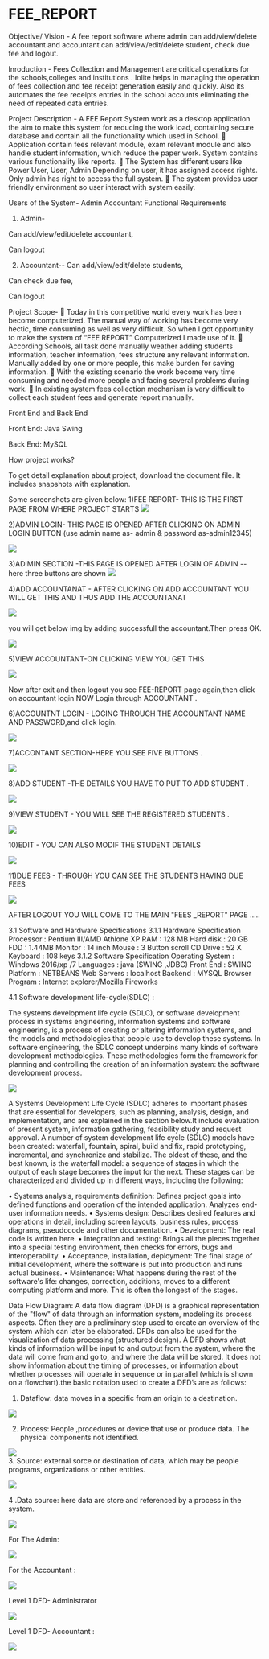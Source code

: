 # FEE_REPORT
Objective/ Vision -
A fee report software where admin can add/view/delete accountant and accountant can add/view/edit/delete student, check due fee and logout.

Inroduction -
Fees Collection and Management are critical operations for the schools,colleges and institutions . Iolite helps in managing the operation of fees collection and fee receipt generation easily and quickly. Also its automates the fee receipts entries in the school accounts eliminating the need of repeated data entries.

Project Description -
A FEE Report  System work as a desktop application the aim to make this system for reducing the work load, containing secure database and contain all the functionality which used in School.  Application contain fees relevant module, exam relevant module and also handle student information, which reduce the paper work. System contains various functionality like reports.  The System has different users like Power User, User, Admin Depending on user, it has assigned access rights. Only admin has right to access the full system.  The system provides user friendly environment so user interact with system easily.

Users of the System-
Admin
Accountant
Functional Requirements
1. Admin-   

Can add/view/edit/delete accountant,

Can logout

2. Accountant--
Can add/view/edit/delete students,

Can check due fee,

Can logout

Project Scope-
 Today in this competitive world every work has been become computerized. The manual way of working has become very hectic, time consuming as well as very difficult. So when I got opportunity to make the system of “FEE REPORT” Computerized I made use of it.
 According Schools, all task done manually weather adding students information, teacher information, fees structure any relevant information. Manually added by one or more people, this make burden for saving information. 
 With the existing scenario the work become very time consuming and needed more people and facing several problems during work. 
 In existing system fees collection mechanism is very difficult to collect each student fees and generate report manually.

Front End and Back End

Front End: Java Swing

Back End: MySQL

How project works?

To get detail explanation about project, download the document file. It includes snapshots with explanation.

Some screenshots are given below:
1)FEE REPORT- THIS IS THE FIRST PAGE FROM WHERE PROJECT STARTS 
![](1.png)

2)ADMIN LOGIN- THIS PAGE IS OPENED AFTER CLICKING ON ADMIN LOGIN BUTTON
(use admin name as- admin & password as-admin12345)

![](2.png)

3)ADIMIN SECTION -THIS PAGE IS OPENED AFTER LOGIN OF ADMIN
--here three buttons are shown 
![](3.png)

4)ADD ACCOUNTANAT - AFTER CLICKING ON ADD ACCOUNTANT YOU WILL GET THIS AND THUS ADD THE ACCOUNTANAT

![](4.png)


you will get below img by adding successfull the accountant.Then press OK.

![](5.png)


5)VIEW ACCOUNTANT-ON CLICKING VIEW YOU GET THIS 

![](6.png)

Now after exit and then logout you see FEE-REPORT page again,then click on accountant login
NOW Login through ACCOUNTANT .

6)ACCOUNTNT LOGIN - LOGING THROUGH THE ACCOUNTANT NAME AND PASSWORD,and click login.

![](7.png)

7)ACCONTANT SECTION-HERE YOU SEE FIVE BUTTONS .

![](8.png)

8)ADD STUDENT -THE DETAILS YOU HAVE TO PUT TO ADD STUDENT .

![](9.png)

9)VIEW STUDENT - YOU WILL SEE THE REGISTERED STUDENTS .

![](10.png)

10)EDIT - YOU CAN ALSO MODIF THE STUDENT DETAILS 

![](11edit.png)


11)DUE FEES - THROUGH YOU CAN SEE THE STUDENTS HAVING DUE FEES 

![](12duefees.png)

AFTER LOGOUT YOU WILL COME TO THE MAIN "FEES _REPORT" PAGE
.....

3.1 Software and Hardware Specifications
3.1.1 Hardware Specification
	Processor  		  : 	Pentium III/AMD Athlone XP
	RAM	       		  : 	128 MB
	Hard disk    		  : 	20 GB
	FDD             		  : 	1.44MB
	Monitor      		  : 	14 inch
	Mouse        		  : 	3 Button scroll
	CD Drive     		  : 	52 X
           Keyboard   		  : 	108 keys
3.1.2 Software Specification
	Operating System   	 : 	Windows 2016/xp /7
	Languages  		 : 	java (SWING ,JDBC)
	Front End	   	 : 	SWING 
           Platform		 : 	NETBEANS
           Web Servers		 : 	localhost
	Backend                    : 	MYSQL
	Browser Program       :        Internet explorer/Mozilla Fireworks












4.1 Software development life-cycle(SDLC) :

The systems development life cycle (SDLC), or software development process in systems engineering, information systems and software engineering, is a process of creating or altering information systems, and the models and methodologies that people use to develop these systems. In software engineering, the SDLC concept underpins many kinds of software development methodologies. These methodologies form the framework for planning and controlling the creation of an information system: the software development process.

![](sdlc.png)


		 



A Systems Development Life Cycle (SDLC) adheres to important phases that are essential for developers, such as planning, analysis, design, and implementation, and are explained in the section below.It include evaluation of present system, information gathering, feasibility study and request approval. A number of system development life cycle (SDLC) models have been created: waterfall, fountain, spiral, build and fix, rapid prototyping, incremental, and synchronize and stabilize. The oldest of these, and the best known, is the waterfall model: a sequence of stages in which the output of each stage becomes the input for the next. These stages can be characterized and divided up in different ways, including the following:

•	Systems analysis, requirements definition: Defines project goals into defined functions and operation of the intended application. Analyzes end-user information needs.
•	Systems design: Describes desired features and operations in detail, including screen layouts, business rules, process diagrams, pseudocode and other documentation.
•	Development: The real code is written here.
•	Integration and testing: Brings all the pieces together into a special testing environment, then checks for errors, bugs and interoperability.
•	Acceptance, installation, deployment: The final stage of initial development, where the software is put into production and runs actual business.
•	Maintenance: What happens during the rest of the software's life: changes, correction, additions, moves to a different computing platform and more. This is often the longest of the stages.


Data Flow Diagram:
A data flow diagram (DFD) is a graphical representation of the "flow" of data through an information system, modeling its process aspects. Often they are a preliminary step used to create an overview of the system which can later be elaborated. DFDs can also be used for the visualization of data processing (structured design).
A DFD shows what kinds of information will be input to and output from the system, where the data will come from and go to, and where the data will be stored. It does not show information about the timing of processes, or information about whether processes will operate in sequence or in parallel (which is shown on a flowchart).the basic notation used to create a DFD’s are as follows:
1. Dataflow:   data moves in a specific from an origin to a destination.
                      
![](arrow.png) 
	
2. Process:  People ,procedures or device that use or produce data. The physical components not identified.
                                           
![](circle.png)                                             
 3. Source:  external sorce or destination of data, which may be people programs, organizations or other entities.

![](rec.png)

                      
 4 .Data source:  here data are store and referenced by a process in the system.

![](data.png)                                                                                                    
                                             

For  The Admin:


![](dd1.png)
 


For the Accountant :


 ![](dd2.png)








Level 1 DFD- Administrator

![](dd3.png)                  
 
Level 1 DFD- Accountant :
  
![](dd4.png)

